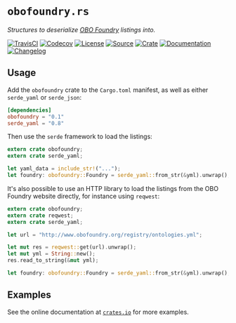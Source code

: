 # `obofoundry.rs`

*Structures to deserialize [OBO Foundry] listings into.*

[OBO Foundry]: http://www.obofoundry.org/


[![TravisCI](https://img.shields.io/travis/althonos/obofoundry.rs/master.svg?maxAge=600&style=flat-square)](https://travis-ci.org/althonos/obofoundry.rs/branches)
[![Codecov](https://img.shields.io/codecov/c/gh/althonos/obofoundry.rs/master.svg?style=flat-square&maxAge=600)](https://codecov.io/gh/althonos/obofoundry.rs)
[![License](https://img.shields.io/badge/license-MIT-blue.svg?style=flat-square&maxAge=2678400)](https://choosealicense.com/licenses/mit/)
[![Source](https://img.shields.io/badge/source-GitHub-303030.svg?maxAge=2678400&style=flat-square)](https://github.com/althonos/obofoundry.rs)
[![Crate](https://img.shields.io/crates/v/obofoundry.svg?maxAge=600&style=flat-square)](https://crates.io/crates/obofoundry)
[![Documentation](https://img.shields.io/badge/docs.rs-latest-4d76ae.svg?maxAge=2678400&style=flat-square)](https://docs.rs/obofoundry)
[![Changelog](https://img.shields.io/badge/keep%20a-changelog-8A0707.svg?maxAge=2678400&style=flat-square)](http://keepachangelog.com/)


## Usage

Add the `obofoundry` crate to the `Cargo.toml` manifest, as well as either
`serde_yaml` or `serde_json`:

```toml
[dependencies]
obofoundry = "0.1"
serde_yaml = "0.8"
```

Then use the `serde` framework to load the listings:

```rust
extern crate obofoundry;
extern crate serde_yaml;

let yaml_data = include_str!("...");
let foundry: obofoundry::Foundry = serde_yaml::from_str(&yml).unwrap();
```

It's also possible to use an HTTP library to load the listings from the OBO Foundry
website directly, for instance using `reqwest`:

```rust
extern crate obofoundry;
extern crate reqwest;
extern crate serde_yaml;

let url = "http://www.obofoundry.org/registry/ontologies.yml";

let mut res = reqwest::get(url).unwrap();
let mut yml = String::new();
res.read_to_string(&mut yml);

let foundry: obofoundry::Foundry = serde_yaml::from_str(&yml).unwrap();
```

## Examples

See the online documentation at [`crates.io`](https://docs.rs/obofoundry) for more examples.
